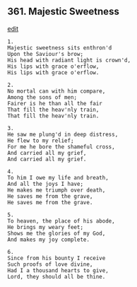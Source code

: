 
## 361.  Majestic Sweetness
[edit](https://docs.google.com/document/d/1PtpfvinsGDXR2DDT4z7vWLk5UuT97Ocw/edit?mode=html)



    1.
    Majestic sweetness sits enthron'd
    Upon the Saviour's brow;
    His head with radiant light is crown'd,
    His lips with grace o'erflow,
    His lips with grace o'erflow.

    2.
    No mortal can with him compare,
    Among the sons of men;
    Fairer is he than all the fair
    That fill the heav'nly train,
    That fill the heav'nly train.

    3.
    He saw me plung'd in deep distress,
    He flew to my relief;
    For me he bore the shameful cross,
    And carried all my grief,
    And carried all my grief.

    4.
    To him I owe my life and breath,
    And all the joys I have;
    He makes me triumph over death,
    He saves me from the grave,
    He saves me from the grave.

    5.
    To heaven, the place of his abode,
    He brings my weary feet;
    Shows me the glories of my God,
    And makes my joy complete.

    6.
    Since from his bounty I receive
    Such proofs of love divine,
    Had I a thousand hearts to give,
    Lord, they should all be thine.
